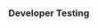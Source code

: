 <div id="title">

### Developer Testing
</div>

<div id="body">

<include src="what/container-inParent-asPanel.md" boilerplate />
<include src="why/container-inParent-asPanel.md" boilerplate />

</div>